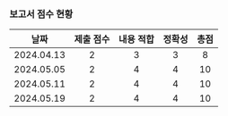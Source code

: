 ### 보고서 점수 현황
|날짜|제출 점수|내용 적합|정확성|총점|
|:----:|:----:|:----:|:----:|:----:|
|2024.04.13|2|3|3|8|
|2024.05.05|2|4|4|10|
|2024.05.11|2|4|4|10|
|2024.05.19|2|4|4|10|
